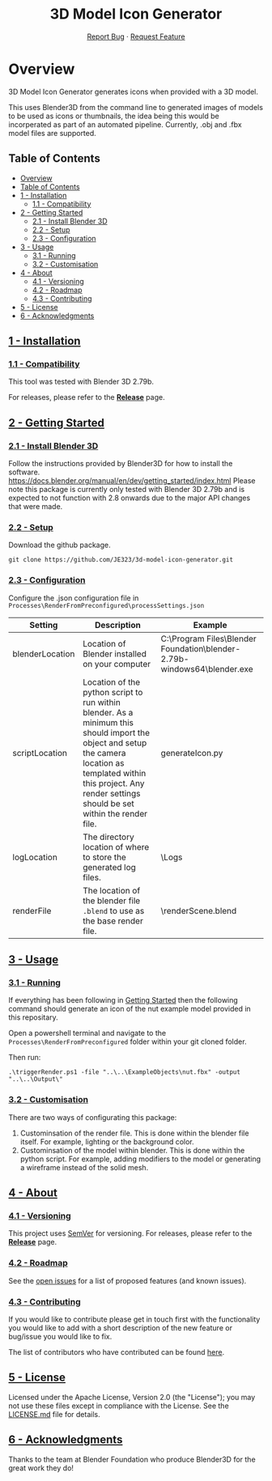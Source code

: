 <h1 align="center">3D Model Icon Generator</h1>
<p align="center">
  <a href="https://github.com/JE323/3d-model-icon-generator/issues">Report Bug</a>
  ·
  <a href="https://github.com/JE323/3d-model-icon-generator/issues">Request Feature</a>
</p>

# Overview

3D Model Icon Generator generates icons when provided with a 3D model.

This uses Blender3D from the command line to generated images of models to be used as icons or thumbnails, the idea being this would be incorperated as part of an automated pipeline. Currently, .obj and .fbx model files are supported.

## Table of Contents

- [Overview](#overview)
- [Table of Contents](#table-of-contents)
- [1 - Installation](#1---installation)
  - [1.1 - Compatibility](#11---compatibility)
- [2 - Getting Started](#2---getting-started)
  - [2.1 - Install Blender 3D](#21---install-blender-3d)
  - [2.2 - Setup](#22---setup)
  - [2.3 - Configuration](#23---configuration)
- [3 - Usage](#3---usage)
  - [3.1 - Running](#31---running)
  - [3.2 - Customisation](#32---customisation)
- [4 - About](#4---about)
  - [4.1 - Versioning](#41---versioning)
  - [4.2 - Roadmap](42---roadmap)
  - [4.3 - Contributing](#43---contributing)
- [5 - License](#5---license)
- [6 - Acknowledgments](#6---acknowledgments)

## [1 - Installation](#table-of-contents)

### [1.1 - Compatibility](#table-of-contents)

This tool was tested with Blender 3D 2.79b.

For releases, please refer to the [**Release**](https://github.com/JE323/3d-model-icon-generator/releases) page.

## [2 - Getting Started](#table-of-contents)

### [2.1 - Install Blender 3D](#table-of-contents)
 
Follow the instructions provided by Blender3D for how to install the software. https://docs.blender.org/manual/en/dev/getting_started/index.html
Please note this package is currently only tested with Blender 3D 2.79b and is expected to not function with 2.8 onwards due to the major API changes that were made.

### [2.2 - Setup](#table-of-contents)
Download the github package.

```
git clone https://github.com/JE323/3d-model-icon-generator.git
```

### [2.3 - Configuration](#table-of-contents)
Configure the .json configuration file in `Processes\RenderFromPreconfigured\processSettings.json`

| Setting | Description | Example |
| ------- | ----------- | ------- |
| blenderLocation | Location of Blender installed on your computer | C:\\Program Files\\Blender Foundation\\blender-2.79b-windows64\\blender.exe |
| scriptLocation | Location of the python script to run within blender. As a minimum this should import the object and setup the camera location as templated within this project. Any render settings should be set within the render file. | generateIcon.py |
| logLocation | The directory location of where to store the generated log files. | \\Logs |
| renderFile | The location of the blender file `.blend` to use as the base render file. | \\renderScene.blend  |

## [3 - Usage](#table-of-contents)

### [3.1 - Running](#table-of-contents)

If everything has been following in [Getting Started](#2---getting-started) then the following command should generate an icon of the nut example model provided in this repositary.

Open a powershell terminal and navigate to the `Processes\RenderFromPreconfigured` folder within your git cloned folder.

Then run:
```
.\triggerRender.ps1 -file "..\..\ExampleObjects\nut.fbx" -output "..\..\Output\"
```

### [3.2 - Customisation](#table-of-contents)

There are two ways of configurating this package:
1. Custominsation of the render file. This is done within the blender file itself. For example, lighting or the background color.
2. Custominsation of the model within blender. This is done within the python script. For example, adding modifiers to the model or generating a wireframe instead of the solid mesh.

## [4 - About](#table-of-contents)

### [4.1 - Versioning](#table-of-contents)

This project uses [SemVer](http://semver.org/) for versioning. For releases, please refer to the [**Release**](https://github.com/JE323/3d-model-icon-generator/releases) page.

### [4.2 - Roadmap](#table-of-contents)

See the [open issues](https://github.com/JE323/3d-model-icon-generator/issues) for a list of proposed features (and known issues).

### [4.3 - Contributing](#table-of-contents)

If you would like to contribute please get in touch first with the functionality you would like to add with a short description of the new feature or bug/issue you would like to fix.

The list of contributors who have contributed can be found [here](https://github.com/JE323/3d-model-icon-generator/contributors).

## [5 - License](#table-of-contents)

Licensed under the Apache License, Version 2.0 (the "License"); you may not use these files except in compliance with the License. See the [LICENSE.md](LICENSE.md) file for details.

## [6 - Acknowledgments](#table-of-contents)

Thanks to the team at Blender Foundation who produce Blender3D for the great work they do!
